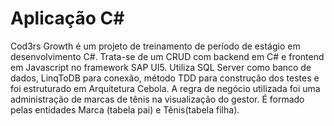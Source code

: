 # Aplicação C#
Cod3rs Growth é um projeto de treinamento de período de estágio em desenvolvimento C#. 
Trata-se de um CRUD com backend em C# e frontend em Javascript no framework SAP UI5. Utiliza SQL Server como banco de dados, LinqToDB para conexão, método TDD para construção dos testes e foi estruturado em Arquitetura Cebola.
A regra de negócio utilizada foi uma administração de marcas de tênis na visualização do gestor. É formado pelas entidades Marca (tabela pai) e Tênis(tabela filha).
 
